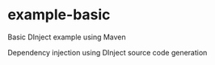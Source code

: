 # example-basic
Basic DInject example using Maven

Dependency injection using DInject source code generation

